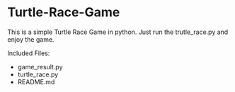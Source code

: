 # Turtle-Race-Game

This is a simple Turtle Race Game in python. Just run the trutle_race.py and enjoy the game.

Included Files:
- game_result.py
- turtle_race.py
- README.md
